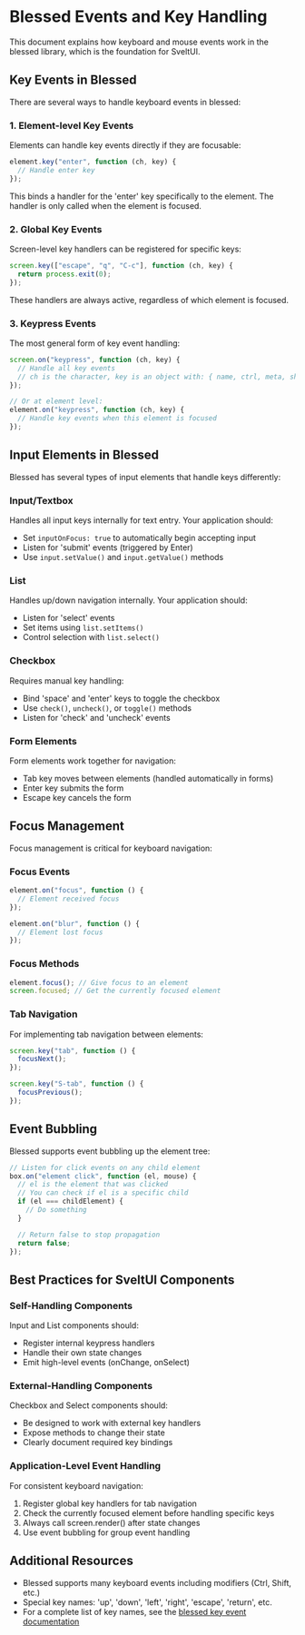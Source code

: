 # Blessed Events and Key Handling

This document explains how keyboard and mouse events work in the blessed library, which is the foundation for SveltUI.

## Key Events in Blessed

There are several ways to handle keyboard events in blessed:

### 1. Element-level Key Events

Elements can handle key events directly if they are focusable:

```javascript
element.key("enter", function (ch, key) {
  // Handle enter key
});
```

This binds a handler for the 'enter' key specifically to the element. The handler is only called when the element is focused.

### 2. Global Key Events

Screen-level key handlers can be registered for specific keys:

```javascript
screen.key(["escape", "q", "C-c"], function (ch, key) {
  return process.exit(0);
});
```

These handlers are always active, regardless of which element is focused.

### 3. Keypress Events

The most general form of key event handling:

```javascript
screen.on("keypress", function (ch, key) {
  // Handle all key events
  // ch is the character, key is an object with: { name, ctrl, meta, shift }
});

// Or at element level:
element.on("keypress", function (ch, key) {
  // Handle key events when this element is focused
});
```

## Input Elements in Blessed

Blessed has several types of input elements that handle keys differently:

### Input/Textbox

Handles all input keys internally for text entry. Your application should:

- Set `inputOnFocus: true` to automatically begin accepting input
- Listen for 'submit' events (triggered by Enter)
- Use `input.setValue()` and `input.getValue()` methods

### List

Handles up/down navigation internally. Your application should:

- Listen for 'select' events
- Set items using `list.setItems()`
- Control selection with `list.select()`

### Checkbox

Requires manual key handling:

- Bind 'space' and 'enter' keys to toggle the checkbox
- Use `check()`, `uncheck()`, or `toggle()` methods
- Listen for 'check' and 'uncheck' events

### Form Elements

Form elements work together for navigation:

- Tab key moves between elements (handled automatically in forms)
- Enter key submits the form
- Escape key cancels the form

## Focus Management

Focus management is critical for keyboard navigation:

### Focus Events

```javascript
element.on("focus", function () {
  // Element received focus
});

element.on("blur", function () {
  // Element lost focus
});
```

### Focus Methods

```javascript
element.focus(); // Give focus to an element
screen.focused; // Get the currently focused element
```

### Tab Navigation

For implementing tab navigation between elements:

```javascript
screen.key("tab", function () {
  focusNext();
});

screen.key("S-tab", function () {
  focusPrevious();
});
```

## Event Bubbling

Blessed supports event bubbling up the element tree:

```javascript
// Listen for click events on any child element
box.on("element click", function (el, mouse) {
  // el is the element that was clicked
  // You can check if el is a specific child
  if (el === childElement) {
    // Do something
  }

  // Return false to stop propagation
  return false;
});
```

## Best Practices for SveltUI Components

### Self-Handling Components

Input and List components should:

- Register internal keypress handlers
- Handle their own state changes
- Emit high-level events (onChange, onSelect)

### External-Handling Components

Checkbox and Select components should:

- Be designed to work with external key handlers
- Expose methods to change their state
- Clearly document required key bindings

### Application-Level Event Handling

For consistent keyboard navigation:

1. Register global key handlers for tab navigation
2. Check the currently focused element before handling specific keys
3. Always call screen.render() after state changes
4. Use event bubbling for group event handling

## Additional Resources

- Blessed supports many keyboard events including modifiers (Ctrl, Shift, etc.)
- Special key names: 'up', 'down', 'left', 'right', 'escape', 'return', etc.
- For a complete list of key names, see the [blessed key event documentation](https://github.com/chjj/blessed#screen-from-node)
